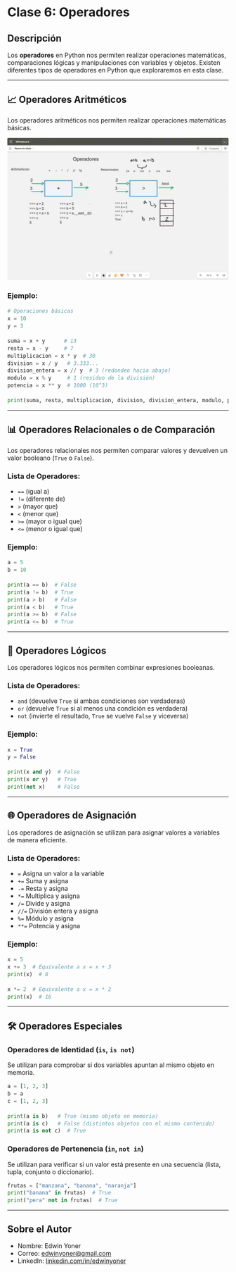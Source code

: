 # Clase 6: Operadores

## Descripción

Los **operadores** en Python nos permiten realizar operaciones matemáticas, comparaciones lógicas y manipulaciones con variables y objetos. Existen diferentes tipos de operadores en Python que exploraremos en esta clase.

---

## 📈 Operadores Aritméticos

Los operadores aritméticos nos permiten realizar operaciones matemáticas básicas.

![Operadores Aritméticos](images/6.0.png)

### Ejemplo:

```python
# Operaciones básicas
x = 10
y = 3

suma = x + y      # 13
resta = x - y     # 7
multiplicacion = x * y  # 30
division = x / y   # 3.333...
division_entera = x // y  # 3 (redondeo hacia abajo)
modulo = x % y     # 1 (residuo de la división)
potencia = x ** y  # 1000 (10^3)

print(suma, resta, multiplicacion, division, division_entera, modulo, potencia)
```

---

## 📊 Operadores Relacionales o de Comparación

Los operadores relacionales nos permiten comparar valores y devuelven un valor booleano (`True` o `False`).

### Lista de Operadores:
- `==` (igual a)
- `!=` (diferente de)
- `>` (mayor que)
- `<` (menor que)
- `>=` (mayor o igual que)
- `<=` (menor o igual que)

### Ejemplo:
```python
a = 5
b = 10

print(a == b)  # False
print(a != b)  # True
print(a > b)   # False
print(a < b)   # True
print(a >= b)  # False
print(a <= b)  # True
```

---

## 🔀 Operadores Lógicos

Los operadores lógicos nos permiten combinar expresiones booleanas.

### Lista de Operadores:
- `and` (devuelve `True` si ambas condiciones son verdaderas)
- `or` (devuelve `True` si al menos una condición es verdadera)
- `not` (invierte el resultado, `True` se vuelve `False` y viceversa)

### Ejemplo:
```python
x = True
y = False

print(x and y)  # False
print(x or y)   # True
print(not x)    # False
```

---

## 🌐 Operadores de Asignación

Los operadores de asignación se utilizan para asignar valores a variables de manera eficiente.

### Lista de Operadores:
- `=`  Asigna un valor a la variable
- `+=` Suma y asigna
- `-=` Resta y asigna
- `*=` Multiplica y asigna
- `/=` Divide y asigna
- `//=` División entera y asigna
- `%=` Módulo y asigna
- `**=` Potencia y asigna

### Ejemplo:
```python
x = 5
x += 3  # Equivalente a x = x + 3
print(x)  # 8

x *= 2  # Equivalente a x = x * 2
print(x)  # 16
```

---

## 🛠️ Operadores Especiales

### Operadores de Identidad (`is`, `is not`)
Se utilizan para comprobar si dos variables apuntan al mismo objeto en memoria.

```python
a = [1, 2, 3]
b = a
c = [1, 2, 3]

print(a is b)   # True (mismo objeto en memoria)
print(a is c)   # False (distintos objetos con el mismo contenido)
print(a is not c)  # True
```

### Operadores de Pertenencia (`in`, `not in`)
Se utilizan para verificar si un valor está presente en una secuencia (lista, tupla, conjunto o diccionario).

```python
frutas = ["manzana", "banana", "naranja"]
print("banana" in frutas)  # True
print("pera" not in frutas)  # True
```

---

## Sobre el Autor

- Nombre: Edwin Yoner
- Correo: [edwinyoner@gmail.com](mailto:edwinyoner@gmail.com)
- LinkedIn: [linkedin.com/in/edwinyoner](https://www.linkedin.com/in/edwinyoner)